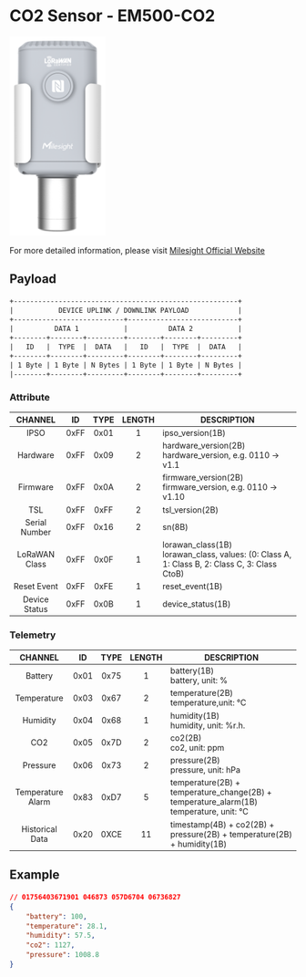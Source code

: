 # CO2 Sensor - EM500-CO2

![EM500-CO2](em500-co2.png)

For more detailed information, please visit [Milesight Official Website](https://www.milesight.com/iot/product/lorawan-sensor/em500-co2)

## Payload

```
+-------------------------------------------------------+
|           DEVICE UPLINK / DOWNLINK PAYLOAD            |
+---------------------------+---------------------------+
|          DATA 1           |          DATA 2           |
+--------+--------+---------+--------+--------+---------+
|   ID   |  TYPE  |  DATA   |   ID   |  TYPE  |  DATA   |
+--------+--------+---------+--------+--------+---------+
| 1 Byte | 1 Byte | N Bytes | 1 Byte | 1 Byte | N Bytes |
|--------+--------+---------+--------+--------+---------+
```

### Attribute

|    CHANNEL    |  ID  | TYPE | LENGTH | DESCRIPTION                                                                                       |
| :-----------: | :--: | :--: | :----: | ------------------------------------------------------------------------------------------------ |
|     IPSO      | 0xFF | 0x01 |   1    | ipso_version(1B)                                                                                 |
|   Hardware    | 0xFF | 0x09 |   2    | hardware_version(2B)<br/>hardware_version, e.g. 0110 -> v1.1                                     |
|   Firmware    | 0xFF | 0x0A |   2    | firmware_version(2B)<br/>firmware_version, e.g. 0110 -> v1.10                                    |
|      TSL      | 0xFF | 0xFF |   2    | tsl_version(2B)                                                                                  |
| Serial Number | 0xFF | 0x16 |   2    | sn(8B)                                                                                           |
| LoRaWAN Class | 0xFF | 0x0F |   1    | lorawan_class(1B)<br/>lorawan_class, values: (0: Class A, 1: Class B, 2: Class C, 3: Class CtoB) |
|  Reset Event  | 0xFF | 0xFE |   1    | reset_event(1B)                                                                                  |
| Device Status | 0xFF | 0x0B |   1    | device_status(1B)                                                                                |

### Telemetry

|      CHANNEL      |  ID  | TYPE | LENGTH | DESCRIPTION                                                                                |
| :---------------: | :--: | :--: | :----: | ------------------------------------------------------------------------------------------ |
|      Battery      | 0x01 | 0x75 |   1    | battery(1B)<br/>battery, unit: %                                                           |
|    Temperature    | 0x03 | 0x67 |   2    | temperature(2B)<br/>temperature,unit: °C                                                   |
|     Humidity      | 0x04 | 0x68 |   1    | humidity(1B)<br/>humidity, unit: %r.h.                                                       |
|        CO2        | 0x05 | 0x7D |   2    | co2(2B)<br/>co2, unit: ppm                                                                 |
|     Pressure      | 0x06 | 0x73 |   2    | pressure(2B)<br/>pressure, unit: hPa                                                       |
| Temperature Alarm | 0x83 | 0xD7 |   5    | temperature(2B) + temperature_change(2B) + temperature_alarm(1B)<br/>temperature, unit: °C |
|  Historical Data  | 0x20 | 0XCE |   11   | timestamp(4B) + co2(2B) + pressure(2B) + temperature(2B) + humidity(1B)                    |

## Example

```json
// 01756403671901 046873 057D6704 06736827
{
    "battery": 100,
    "temperature": 28.1,
    "humidity": 57.5,
    "co2": 1127,
    "pressure": 1008.8
}
```
